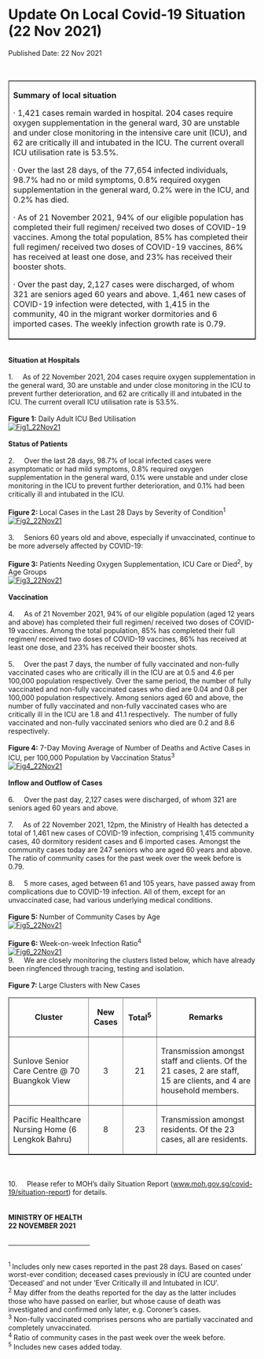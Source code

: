 <html>
    <meta http-equiv="Content-Type" content="text/html; charset=utf-8"/>
    <meta charset="utf-8"/>
    <title>Update On Local Covid-19 Situation (22 Nov 2021)</title>
    <body><h1>Update On Local Covid-19 Situation (22 Nov 2021)</h1>
    <p>Published Date: 22 Nov 2021</p> <br><table border="1" cellspacing="0" cellpadding="0" width="605"><tbody><tr><td width="605" valign="top"><p><strong>Summary of local situation</strong></p><p>· 1,421 cases remain warded in hospital. 204 cases require oxygen supplementation in the general ward, 30 are unstable and under close monitoring in the intensive care unit (ICU), and 62 are critically ill and intubated in the ICU. The current overall ICU utilisation rate is 53.5%.</p><p>· Over the last 28 days, of the 77,654 infected individuals, 98.7% had no or mild symptoms, 0.8% required oxygen supplementation in the general ward, 0.2% were in the ICU, and 0.2% has died.</p><p>· As of 21 November 2021, 94% of our eligible population has completed their full regimen/ received two doses of COVID-19 vaccines. Among the total population, 85% has completed their full regimen/ received two doses of COVID-19 vaccines, 86% has received at least one dose, and 23% has received their booster shots.</p><p>· Over the past day, 2,127 cases were discharged, of whom 321 are seniors aged 60 years and above. 1,461 new cases of COVID-19 infection were detected, with 1,415 in the community, 40 in the migrant worker dormitories and 6 imported cases. The weekly infection growth rate is 0.79.</p></td></tr></tbody></table><br><strong>Situation at Hospitals</strong><br><br>1.&nbsp; &nbsp; &nbsp;As of 22 November 2021, 204 cases require oxygen supplementation in the general ward, 30 are unstable and under close monitoring in the ICU to prevent further deterioration, and 62 are critically ill and intubated in the ICU. The current overall ICU utilisation rate is 53.5%.<br><br><strong>Figure 1:</strong> Daily Adult ICU Bed Utilisation<br><div><a href="/images/librariesprovider5/covid-19-chart-(pr)/fig1_22nov21.png?sfvrsn=c9c68ac5_0"><img src="/images/librariesprovider5/covid-19-chart-(pr)/fig1_22nov21.png?sfvrsn=c9c68ac5_0" data-displaymode="Original" alt="Fig1_22Nov21" title="Fig1_22Nov21" data-openoriginalimageonclick="true"></a><br><br><strong>Status of Patients</strong><br><br>2.&nbsp; &nbsp; &nbsp;Over the last 28 days, 98.7% of local infected cases were asymptomatic or had mild symptoms, 0.8% required oxygen supplementation in the general ward, 0.1% were unstable and under close monitoring in the ICU to prevent further deterioration, and 0.1% had been critically ill and intubated in the ICU.&nbsp;<br><br><strong>Figure 2: </strong>Local Cases in the Last 28 Days by Severity of Condition<sup>1</sup><br><div><a href="/images/librariesprovider5/covid-19-chart-(pr)/fig2_22nov21.png?sfvrsn=4b6dea25_0"><img src="/images/librariesprovider5/covid-19-chart-(pr)/fig2_22nov21.png?sfvrsn=4b6dea25_0" data-displaymode="Original" alt="Fig2_22Nov21" title="Fig2_22Nov21" data-openoriginalimageonclick="true"></a><br></div><br>3.&nbsp; &nbsp; &nbsp;Seniors 60 years old and above, especially if unvaccinated, continue to be more adversely affected by COVID-19:&nbsp;<br><br><strong>Figure 3: </strong>Patients Needing Oxygen Supplementation, ICU Care or Died<sup>2</sup>, by Age Groups<br><div><a href="/images/librariesprovider5/covid-19-chart-(pr)/fig3_22nov21.png?sfvrsn=199e9aa6_0"><img src="/images/librariesprovider5/covid-19-chart-(pr)/fig3_22nov21.png?sfvrsn=199e9aa6_0" data-displaymode="Original" alt="Fig3_22Nov21" title="Fig3_22Nov21" data-openoriginalimageonclick="true"></a><br></div></div><br><strong>Vaccination</strong>&nbsp;<br><br>4.&nbsp; &nbsp; &nbsp;As of 21 November 2021, 94% of our eligible population (aged 12 years and above) has completed their full regimen/ received two doses of COVID-19 vaccines. Among the total population, 85% has completed their full regimen/ received two doses of COVID-19 vaccines, 86% has received at least one dose, and 23% has received their booster shots.&nbsp;<br><br>5.&nbsp; &nbsp; &nbsp;Over the past 7 days, the number of fully vaccinated and non-fully vaccinated cases who are critically ill in the ICU are at 0.5 and 4.6 per 100,000 population respectively. Over the same period, the number of fully vaccinated and non-fully vaccinated cases who died are 0.04 and 0.8 per 100,000 population respectively. Among seniors aged 60 and above, the number of fully vaccinated and non-fully vaccinated cases who are critically ill in the ICU are 1.8 and 41.1 respectively.&nbsp; The number of fully vaccinated and non-fully vaccinated seniors who died are 0.2 and 8.6 respectively.&nbsp;<br><br><strong>Figure 4:</strong> 7-Day Moving Average of Number of Deaths and Active Cases in ICU, per 100,000 Population by Vaccination Status<sup>3</sup><br><div><a href="/images/librariesprovider5/covid-19-chart-(pr)/fig4_22nov21.png?sfvrsn=84258501_0"><img src="/images/librariesprovider5/covid-19-chart-(pr)/fig4_22nov21.png?sfvrsn=84258501_0" data-displaymode="Original" alt="Fig4_22Nov21" title="Fig4_22Nov21" data-openoriginalimageonclick="true"></a><br><strong><br>Inflow and Outflow of Cases</strong><br><br>6.&nbsp; &nbsp; &nbsp;Over the past day, 2,127 cases were discharged, of whom 321 are seniors aged 60 years and above.&nbsp;<br><br>7.&nbsp; &nbsp; &nbsp;As of 22 November 2021, 12pm, the Ministry of Health has detected a total of 1,461 new cases of COVID-19 infection, comprising 1,415 community cases, 40 dormitory resident cases and 6 imported cases. Amongst the community cases today are 247 seniors who are aged 60 years and above. The ratio of community cases for the past week over the week before is 0.79.<br><br>8.&nbsp; &nbsp; &nbsp;5 more cases, aged between 61 and 105 years, have passed away from complications due to COVID-19 infection. All of them, except for an unvaccinated case, had various underlying medical conditions.&nbsp;<br><br><strong>Figure 5: </strong>Number of Community Cases by Age<br><div><a href="/images/librariesprovider5/covid-19-chart-(pr)/fig5_22nov21.png?sfvrsn=3129220d_0"><img src="/images/librariesprovider5/covid-19-chart-(pr)/fig5_22nov21.png?sfvrsn=3129220d_0" data-displaymode="Original" alt="Fig5_22Nov21" title="Fig5_22Nov21" data-openoriginalimageonclick="true"></a><br></div></div><br><strong>Figure 6: </strong>Week-on-week Infection Ratio<sup>4</sup><br><a href="/images/librariesprovider5/covid-19-chart-(pr)/fig6_22nov21.png?sfvrsn=6578b912_0"><img src="/images/librariesprovider5/covid-19-chart-(pr)/fig6_22nov21.png?sfvrsn=6578b912_0" data-displaymode="Original" alt="Fig6_22Nov21" title="Fig6_22Nov21" data-openoriginalimageonclick="true"></a><br>9.&nbsp; &nbsp; &nbsp;We are closely monitoring the clusters listed below, which have already been ringfenced through tracing, testing and isolation.<br><br><strong>Figure 7: </strong>Large Clusters with New Cases<br><div><table border="1" cellspacing="0" cellpadding="0" width="606"><thead><tr><td width="215"><p align="center"><strong>Cluster</strong></p></td><td width="58"><p align="center"><strong>New Cases</strong></p></td><td width="57"><p align="center"><strong>Total<sup>5</sup></strong></p></td><td width="276"><p align="center"><strong>Remarks</strong></p></td></tr></thead><tbody><tr><td width="215"><p>Sunlove Senior Care Centre @ 70 Buangkok View</p></td><td width="58"><p align="center">3</p></td><td width="57"><p align="center">21</p></td><td width="276"><p>Transmission amongst staff and clients. Of the 21 cases, 2 are staff, 15 are clients, and 4 are household members.</p></td></tr><tr><td width="215"><p>Pacific Healthcare Nursing Home (6 Lengkok Bahru)</p></td><td width="58"><p align="center">8</p></td><td width="57"><p align="center">23</p></td><td width="276"><p>Transmission amongst residents. Of the 23 cases, all are residents.</p></td></tr></tbody></table><div><br><br>10.&nbsp; &nbsp; &nbsp;Please refer to MOH’s daily Situation Report (<a href="http://www.moh.gov.sg/covid-19/situation-report" title="" class="" target="">www.moh.gov.sg/covid-19/situation-report</a>) for details.&nbsp;<br><br><br><strong>MINISTRY OF HEALTH<br>22 NOVEMBER 2021<br></strong><br clear="all"><hr align="left" size="1" width="33%"><div id="ftn1"><p><br><sup>1 </sup>Includes only new cases reported in the past 28 days. Based on cases’ worst-ever condition; deceased cases previously in ICU are counted under ‘Deceased’ and not under ‘Ever Critically ill and Intubated in ICU’.<br><sup>2</sup> May differ from the deaths reported for the day as the latter includes those who have passed on earlier, but whose cause of death was investigated and confirmed only later, e.g. Coroner’s cases.<br><sup>3</sup> Non-fully vaccinated comprises persons who are partially vaccinated and completely unvaccinated.<br><sup>4 </sup>Ratio of community cases in the past week over the week before.<br><sup>5</sup> Includes new cases added today.</p></div></div></div></body>
</html>
